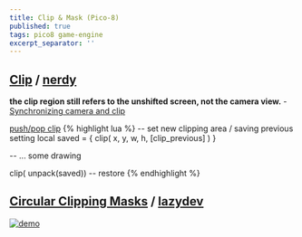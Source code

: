 ```yaml
---
title: Clip & Mask (Pico-8)
published: true
tags: pico8 game-engine
excerpt_separator: ''
---
```

## [Clip](http://pico8wiki.com/index.php?title=Clip) / [nerdy](https://nerdyteachers.com/PICO-8/Guide/?CLIP)

**the clip region still refers to the unshifted screen, not the camera view.** - [Synchronizing camera and clip](https://chatgpt.com/share/68ea57a8-3cd4-800d-ae17-f8048902c19f)

[push/pop clip](https://chatgpt.com/share/68ea3375-8020-800d-9968-2d7cb7efc891)
{% highlight lua %}
-- set new clipping area / saving previous setting
local saved = { clip( x, y, w, h, [clip_previous] ) }

-- ... some drawing

clip( unpack(saved)) -- restore
{% endhighlight %}
    
## [Circular Clipping Masks](https://www.lexaloffle.com/bbs/?tid=46286) / [lazydev](https://www.youtube.com/watch?v=435tL1chJhI)

[![demo](https://www.lexaloffle.com/media/16423/method4%20p8_0.gif)](https://www.lexaloffle.com/bbs/?tid=46286)
